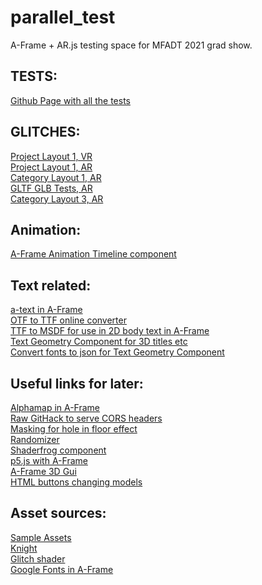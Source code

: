 # parallel_test
A-Frame + AR.js testing space for MFADT 2021 grad show.  

## TESTS: ##
[Github Page with all the tests](https://sycrus.github.io/parallel_test/)

## GLITCHES: ##
[Project Layout 1, VR](https://glitch.com/edit/#!/parallel-layout-1?path=index.html%3A1%3A0) \
[Project Layout 1, AR](https://glitch.com/edit/#!/layout-1-ar?path=index.html%3A1%3A0) \
[Category Layout 1, AR](https://glitch.com/edit/#!/layout-2-ar) \
[GLTF GLB Tests, AR](https://glitch.com/edit/#!/blender-gltf-glb-test?path=index.html%3A149%3A8) \
[Category Layout 3, AR](https://glitch.com/edit/#!/category-layout-3?path=index.html%3A3%3A72)

## Animation: ##
[A-Frame Animation Timeline component](https://github.com/supermedium/superframe/tree/master/components/animation-timeline/)

## Text related: ##
[a-text in A-Frame](https://aframe.io/docs/1.2.0/primitives/a-text.html#attributes/) \
[OTF to TTF online converter](https://cloudconvert.com/otf-to-ttf) \
[TTF to MSDF for use in 2D body text in A-Frame](https://msdf-bmfont.donmccurdy.com/) \
[Text Geometry Component for 3D titles etc](https://github.com/supermedium/superframe/tree/master/components/text-geometry/) \
[Convert fonts to json for Text Geometry Component](http://gero3.github.io/facetype.js/)

## Useful links for later: ##
[Alphamap in A-Frame](https://gist.github.com/nerestaren/3150822fffa96a4a14aa01dd50d131a0)\
[Raw GitHack to serve CORS headers](https://raw.githack.com/) \
[Masking for hole in floor effect](https://stackoverflow.com/questions/56192021/how-to-declare-a-mask-material-using-a-frame-js) \
[Randomizer](https://github.com/supermedium/superframe/tree/master/components/randomizer/) \
[Shaderfrog component](https://github.com/msj121/aframeFrogShaders) \
[p5.js with A-Frame](https://editor.p5js.org/micuat/sketches/0waMKDEi) \
[A-Frame 3D Gui](https://github.com/rdub80/aframe-gui)\
[HTML buttons changing models](https://medium.com/swlh/build-your-location-based-augmented-reality-web-app-a841956eed2c)

## Asset sources: ##
[Sample Assets](https://github.com/aframevr/sample-assets/tree/master/assets) \
[Knight](https://sketchfab.com/3d-models/warcraft-3-alliance-footmanfanmade-201452e568064aedadccfafb668ef6a5) \
[Glitch shader](https://shaderfrog.com/app/view/1932) \
[Google Fonts in A-Frame](https://github.com/etiennepinchon/aframe-fonts)

